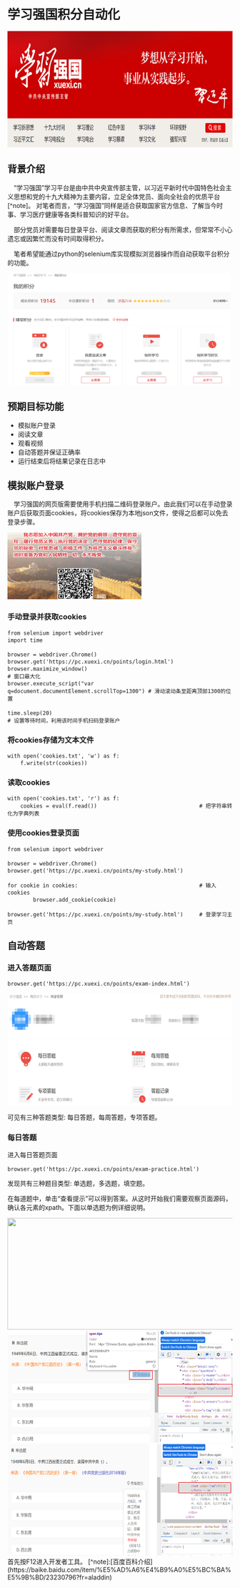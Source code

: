 # 学习强国积分自动化
<img src="/images/2022-3-19-学习强国积分自动化/学习强国主页.png" width="700" height="260"/>
 
## 背景介绍
&emsp;“学习强国”学习平台是由中共中央宣传部主管，以习近平新时代中国特色社会主义思想和党的十九大精神为主要内容，立足全体党员、面向全社会的优质平台[^note]。
对笔者而言，“学习强国”同样是适合获取国家官方信息、了解当今时事、学习医疗健康等各类科普知识的好平台。

&emsp;部分党员对需要每日登录平台、阅读文章而获取的积分有所需求，但常常不小心遗忘或因繁忙而没有时间取得积分。

&emsp;笔者希望能通过python的selenium库实现模拟浏览器操作而自动获取平台积分的功能。

<img src="/images/2022-3-19-学习强国积分自动化/积分.png" width="500" height="250"/>

## 预期目标功能
- 模拟账户登录
- 阅读文章
- 观看视频
- 自动答题并保证正确率
- 运行结束后将结果记录在日志中
## 模拟账户登录
&emsp;学习强国的网页版需要使用手机扫描二维码登录账户。由此我们可以在手动登录账户后获取页面cookies，将cookies保存为本地json文件，使得之后都可以免去登录步骤。

<img src="/images/2022-3-19-学习强国积分自动化/登录.png" width="300" height="150"/>

### 手动登录并获取cookies
```
from selenium import webdriver
import time

browser = webdriver.Chrome()
browser.get('https://pc.xuexi.cn/points/login.html')
browser.maximize_window()                                               # 窗口最大化
browser.execute_script("var q=document.documentElement.scrollTop=1300") # 滑动滚动条至距离顶部1300的位置

time.sleep(20)                                                          # 设置等待时间，利用该时间手机扫码登录账户
```
### 将cookies存储为文本文件
```
with open('cookies.txt', 'w') as f:
    f.write(str(cookies))
```
### 读取cookies
```
with open('cookies.txt', 'r') as f:
    cookies = eval(f.read())                                # 把字符串转化为字典列表
```
### 使用cookies登录页面
```
from selenium import webdriver
    
browser = webdriver.Chrome()
browser.get('https://pc.xuexi.cn/points/my-study.html')

for cookie in cookies:                                      # 输入cookies
        browser.add_cookie(cookie) 
        
browser.get('https://pc.xuexi.cn/points/my-study.html')     # 登录学习主页
```
## 自动答题
### 进入答题页面
```
browser.get('https://pc.xuexi.cn/points/exam-index.html')
```
<img src="/images/2022-3-19-学习强国积分自动化/答题界面.png" width="600" height="250"/>

可见有三种答题类型: 每日答题，每周答题，专项答题。

### 每日答题
进入每日答题页面
```
browser.get('https://pc.xuexi.cn/points/exam-practice.html')
```
发现共有三种题目类型: 单选题，多选题，填空题。

在每道题中，单击“查看提示”可以得到答案。从这时开始我们需要观察页面源码，确认各元素的xpath。下面以单选题为例详细说明。

<img src="/images/2022-3-19-学习强国积分自动化/单选题(1).png" width="600" height="250"/>

<img src="/images/2022-3-19-学习强国积分自动化/单选题(2).png" width="600" height="250"/>

<img src="/images/2022-3-19-学习强国积分自动化/单选题(3).png" width="600" height="250"/>
首先按F12进入开发者工具。
[^note]:[百度百科介绍](https://baike.baidu.com/item/%E5%AD%A6%E4%B9%A0%E5%BC%BA%E5%9B%BD/23230796?fr=aladdin)
